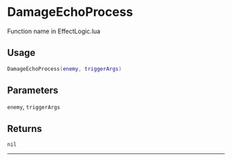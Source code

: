 # DamageEchoProcess
Function name in EffectLogic.lua
## Usage
```lua
DamageEchoProcess(enemy, triggerArgs)
```
## Parameters
`enemy`, `triggerArgs`
## Returns
`nil`

---